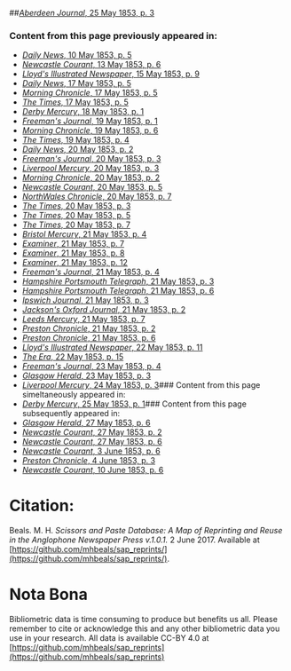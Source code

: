 ##[*Aberdeen Journal*, 25 May 1853, p. 3](https://mhbeals.github.io/sap_html/Aberdeen-Journal/Aberdeen-Journal-25-May-1853-p-3)

### Content from this page previously appeared in:
+ [*Daily News*, 10 May 1853, p. 5](https://mhbeals.github.io/sap_html/Daily-News/Daily-News-10-May-1853-p-5)
+ [*Newcastle Courant*, 13 May 1853, p. 6](https://mhbeals.github.io/sap_html/Newcastle-Courant/Newcastle-Courant-13-May-1853-p-6)
+ [*Lloyd's Illustrated Newspaper*, 15 May 1853, p. 9](https://mhbeals.github.io/sap_html/Lloyd's-Illustrated-Newspaper/Lloyd's-Illustrated-Newspaper-15-May-1853-p-9)
+ [*Daily News*, 17 May 1853, p. 5](https://mhbeals.github.io/sap_html/Daily-News/Daily-News-17-May-1853-p-5)
+ [*Morning Chronicle*, 17 May 1853, p. 5](https://mhbeals.github.io/sap_html/Morning-Chronicle/Morning-Chronicle-17-May-1853-p-5)
+ [*The Times*, 17 May 1853, p. 5](https://mhbeals.github.io/sap_html/The-Times/The-Times-17-May-1853-p-5)
+ [*Derby Mercury*, 18 May 1853, p. 1](https://mhbeals.github.io/sap_html/Derby-Mercury/Derby-Mercury-18-May-1853-p-1)
+ [*Freeman's Journal*, 19 May 1853, p. 1](https://mhbeals.github.io/sap_html/Freeman's-Journal/Freeman's-Journal-19-May-1853-p-1)
+ [*Morning Chronicle*, 19 May 1853, p. 6](https://mhbeals.github.io/sap_html/Morning-Chronicle/Morning-Chronicle-19-May-1853-p-6)
+ [*The Times*, 19 May 1853, p. 4](https://mhbeals.github.io/sap_html/The-Times/The-Times-19-May-1853-p-4)
+ [*Daily News*, 20 May 1853, p. 2](https://mhbeals.github.io/sap_html/Daily-News/Daily-News-20-May-1853-p-2)
+ [*Freeman's Journal*, 20 May 1853, p. 3](https://mhbeals.github.io/sap_html/Freeman's-Journal/Freeman's-Journal-20-May-1853-p-3)
+ [*Liverpool Mercury*, 20 May 1853, p. 3](https://mhbeals.github.io/sap_html/Liverpool-Mercury/Liverpool-Mercury-20-May-1853-p-3)
+ [*Morning Chronicle*, 20 May 1853, p. 2](https://mhbeals.github.io/sap_html/Morning-Chronicle/Morning-Chronicle-20-May-1853-p-2)
+ [*Newcastle Courant*, 20 May 1853, p. 5](https://mhbeals.github.io/sap_html/Newcastle-Courant/Newcastle-Courant-20-May-1853-p-5)
+ [*NorthWales Chronicle*, 20 May 1853, p. 7](https://mhbeals.github.io/sap_html/NorthWales-Chronicle/NorthWales-Chronicle-20-May-1853-p-7)
+ [*The Times*, 20 May 1853, p. 3](https://mhbeals.github.io/sap_html/The-Times/The-Times-20-May-1853-p-3)
+ [*The Times*, 20 May 1853, p. 5](https://mhbeals.github.io/sap_html/The-Times/The-Times-20-May-1853-p-5)
+ [*The Times*, 20 May 1853, p. 7](https://mhbeals.github.io/sap_html/The-Times/The-Times-20-May-1853-p-7)
+ [*Bristol Mercury*, 21 May 1853, p. 4](https://mhbeals.github.io/sap_html/Bristol-Mercury/Bristol-Mercury-21-May-1853-p-4)
+ [*Examiner*, 21 May 1853, p. 7](https://mhbeals.github.io/sap_html/Examiner/Examiner-21-May-1853-p-7)
+ [*Examiner*, 21 May 1853, p. 8](https://mhbeals.github.io/sap_html/Examiner/Examiner-21-May-1853-p-8)
+ [*Examiner*, 21 May 1853, p. 12](https://mhbeals.github.io/sap_html/Examiner/Examiner-21-May-1853-p-12)
+ [*Freeman's Journal*, 21 May 1853, p. 4](https://mhbeals.github.io/sap_html/Freeman's-Journal/Freeman's-Journal-21-May-1853-p-4)
+ [*Hampshire Portsmouth Telegraph*, 21 May 1853, p. 3](https://mhbeals.github.io/sap_html/Hampshire-Portsmouth-Telegraph/Hampshire-Portsmouth-Telegraph-21-May-1853-p-3)
+ [*Hampshire Portsmouth Telegraph*, 21 May 1853, p. 6](https://mhbeals.github.io/sap_html/Hampshire-Portsmouth-Telegraph/Hampshire-Portsmouth-Telegraph-21-May-1853-p-6)
+ [*Ipswich Journal*, 21 May 1853, p. 3](https://mhbeals.github.io/sap_html/Ipswich-Journal/Ipswich-Journal-21-May-1853-p-3)
+ [*Jackson's Oxford Journal*, 21 May 1853, p. 2](https://mhbeals.github.io/sap_html/Jackson's-Oxford-Journal/Jackson's-Oxford-Journal-21-May-1853-p-2)
+ [*Leeds Mercury*, 21 May 1853, p. 7](https://mhbeals.github.io/sap_html/Leeds-Mercury/Leeds-Mercury-21-May-1853-p-7)
+ [*Preston Chronicle*, 21 May 1853, p. 2](https://mhbeals.github.io/sap_html/Preston-Chronicle/Preston-Chronicle-21-May-1853-p-2)
+ [*Preston Chronicle*, 21 May 1853, p. 6](https://mhbeals.github.io/sap_html/Preston-Chronicle/Preston-Chronicle-21-May-1853-p-6)
+ [*Lloyd's Illustrated Newspaper*, 22 May 1853, p. 11](https://mhbeals.github.io/sap_html/Lloyd's-Illustrated-Newspaper/Lloyd's-Illustrated-Newspaper-22-May-1853-p-11)
+ [*The Era*, 22 May 1853, p. 15](https://mhbeals.github.io/sap_html/The-Era/The-Era-22-May-1853-p-15)
+ [*Freeman's Journal*, 23 May 1853, p. 4](https://mhbeals.github.io/sap_html/Freeman's-Journal/Freeman's-Journal-23-May-1853-p-4)
+ [*Glasgow Herald*, 23 May 1853, p. 3](https://mhbeals.github.io/sap_html/Glasgow-Herald/Glasgow-Herald-23-May-1853-p-3)
+ [*Liverpool Mercury*, 24 May 1853, p. 3](https://mhbeals.github.io/sap_html/Liverpool-Mercury/Liverpool-Mercury-24-May-1853-p-3)### Content from this page simeltaneously appeared in:
+ [*Derby Mercury*, 25 May 1853, p. 1](https://mhbeals.github.io/sap_html/Derby-Mercury/Derby-Mercury-25-May-1853-p-1)### Content from this page subsequently appeared in:
+ [*Glasgow Herald*, 27 May 1853, p. 6](https://mhbeals.github.io/sap_html/Glasgow-Herald/Glasgow-Herald-27-May-1853-p-6)
+ [*Newcastle Courant*, 27 May 1853, p. 2](https://mhbeals.github.io/sap_html/Newcastle-Courant/Newcastle-Courant-27-May-1853-p-2)
+ [*Newcastle Courant*, 27 May 1853, p. 6](https://mhbeals.github.io/sap_html/Newcastle-Courant/Newcastle-Courant-27-May-1853-p-6)
+ [*Newcastle Courant*, 3 June 1853, p. 6](https://mhbeals.github.io/sap_html/Newcastle-Courant/Newcastle-Courant-3-June-1853-p-6)
+ [*Preston Chronicle*, 4 June 1853, p. 3](https://mhbeals.github.io/sap_html/Preston-Chronicle/Preston-Chronicle-4-June-1853-p-3)
+ [*Newcastle Courant*, 10 June 1853, p. 6](https://mhbeals.github.io/sap_html/Newcastle-Courant/Newcastle-Courant-10-June-1853-p-6)
                    
# Citation: 

Beals. M. H. *Scissors and Paste Database: A Map of Reprinting and Reuse in the Anglophone Newspaper Press v.1.0.1.* 2 June 2017. Available at [https://github.com/mhbeals/sap_reprints/](https://github.com/mhbeals/sap_reprints/). 
                    
# Nota Bona

Bibliometric data is time consuming to produce but benefits us all. Please remember to cite or acknowledge this and any other bibliometric data you use in your research. All data is available CC-BY 4.0 at [https://github.com/mhbeals/sap_reprints](https://github.com/mhbeals/sap_reprints)